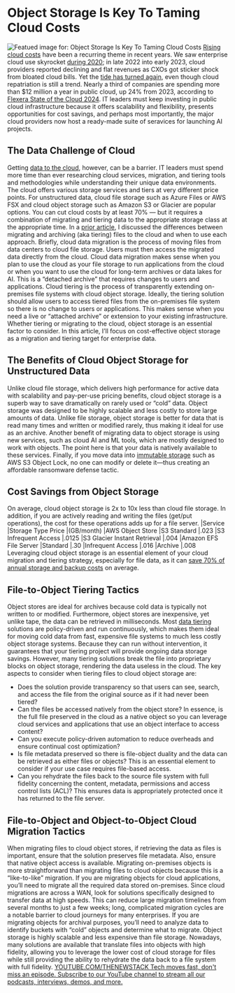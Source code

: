 # Object Storage Is Key To Taming Cloud Costs
![Featued image for: Object Storage Is Key To Taming Cloud Costs](https://cdn.thenewstack.io/media/2024/06/8b8c9da1-mountain-8079469_1280-1024x678.jpg)
[Rising cloud costs](https://thenewstack.io/cloud-native-observability-fighting-rising-costs-incidents/) have been a recurring theme in recent years. We saw enterprise cloud use skyrocket [during 2020](https://thenewstack.io/cloud-dominated-decade-will-2020/); in late 2022 into early 2023, cloud providers reported declining and flat revenues as CXOs got sticker shock from bloated cloud bills. Yet the [tide has turned again](https://thenewstack.io/answers-to-the-5-most-common-cloud-cost-optimization-questions/), even though cloud repatriation is still a trend. Nearly a third of companies are spending more than $12 million a year in public cloud, up 24% from 2023, according to [ Flexera State of the Cloud 2024](https://info.flexera.com/CM-REPORT-State-of-the-Cloud?lead_source=Organic%2520Search).
IT leaders must keep investing in public cloud infrastructure because it offers scalability and flexibility, presents opportunities for cost savings, and perhaps most importantly, the major cloud providers now host a ready-made suite of seravices for launching AI projects.
## The Data Challenge of Cloud
Getting
[data to the cloud](https://thenewstack.io/cloud-data-migration-or-cloud-data-tiering/), however, can be a barrier. IT leaders must spend more time than ever researching cloud services, migration, and tiering tools and methodologies while understanding their unique data environments. The cloud offers various storage services and tiers at very different price points. For unstructured data, cloud file storage such as Azure Files or AWS FSX and cloud object storage such as Amazon S3 or Glacier are popular options. You can cut cloud costs by at least 70% — but it requires a combination of migrating and tiering data to the appropriate storage class at the appropriate time. In a [ prior article](https://thenewstack.io/cloud-data-migration-or-cloud-data-tiering/), I discussed the differences between migrating and archiving (aka tiering) files to the cloud and when to use each approach.
Briefly, cloud data migration is the process of moving files from data centers to cloud file storage. Users must then access the migrated data directly from the cloud. Cloud data migration makes sense when you plan to use the cloud as your file storage to run applications from the cloud or when you want to use the cloud for long-term archives or data lakes for AI. This is a “detached archive” that requires changes to users and applications.
Cloud tiering is the process of transparently extending on-premises file systems with cloud object storage. Ideally, the tiering solution should allow users to access tiered files from the on-premises file system so there is no change to users or applications. This makes sense when you need a live or “attached archive” or extension to your existing infrastructure.
Whether tiering or migrating to the cloud, object storage is an essential factor to consider. In this article, I’ll focus on cost-effective object storage as a migration and tiering target for enterprise data.
## The Benefits of Cloud Object Storage for Unstructured Data
Unlike cloud file storage, which delivers high performance for active data with scalability and pay-per-use pricing benefits, cloud object storage is a superb way to save dramatically on rarely used or “cold” data. Object storage was designed to be highly scalable and less costly to store large amounts of data. Unlike file storage, object storage is better for data that is read many times and written or modified rarely, thus making it ideal for use as an archive. Another benefit of migrating data to object storage is using new services, such as cloud AI and ML tools, which are mostly designed to work with objects. The point here is that your data is natively available to these services. Finally, if you move data into
[ immutable storage](https://www.komprise.com/glossary_terms/immutable-storage/) such as AWS S3 Object Lock, no one can modify or delete it—thus creating an affordable ransomware defense tactic.
## Cost Savings from Object Storage
On average, cloud object storage is 2x to 10x less than cloud file storage. In addition, if you are actively reading and writing the files (get/put operations), the cost for these operations adds up for a file server.
|Service
|Storage Type Price
|(GB/month)
|AWS Object Store
|S3 Standard
|.023
|S3 Infrequent Access
|.0125
|S3 Glacier Instant Retrieval
|.004
|Amazon EFS File Server
|Standard
|.30
|Infrequent Access
|.016
|Archive
|.008
Leveraging cloud object storage is an essential element of your cloud migration and tiering strategy, especially for file data, as it can
[ save 70% of annual storage and backup costs](https://techcommunity.microsoft.com/t5/azure-storage-blog/how-to-save-70-on-file-data-costs/ba-p/3799616) on average.
## File-to-Object Tiering Tactics
Object stores are ideal for archives because cold data is typically not written to or modified. Furthermore, object stores are inexpensive, yet unlike tape, the data can be retrieved in milliseconds. Most
[ data tiering](https://www.komprise.com/glossary_terms/data-tiering/) solutions are policy-driven and run continuously, which makes them ideal for moving cold data from fast, expensive file systems to much less costly object storage systems. Because they can run without intervention, it guarantees that your tiering project will provide ongoing data storage savings. However, many tiering solutions break the file into proprietary blocks on object storage, rendering the data useless in the cloud.
The key aspects to consider when tiering files to cloud object storage are:
- Does the solution provide transparency so that users can see, search, and access the file from the original source as if it had never been tiered?
- Can the files be accessed natively from the object store? In essence, is the full file preserved in the cloud as a native object so you can leverage cloud services and applications that use an object interface to access content?
- Can you execute policy-driven automation to reduce overheads and ensure continual cost optimization?
- Is file metadata preserved so there is file-object duality and the data can be retrieved as either files or objects? This is an essential element to consider if your use case requires file-based access.
- Can you rehydrate the files back to the source file system with full fidelity concerning the content, metadata, permissions and access control lists (ACL)? This ensures data is appropriately protected once it has returned to the file server.
## File-to-Object and Object-to-Object Cloud Migration Tactics
When migrating files to cloud object stores, if retrieving the data as files is important, ensure that the solution preserves file metadata. Also, ensure that native object access is available.
Migrating on-premises objects is more straightforward than migrating files to cloud objects because this is a “like-to-like” migration. If you are migrating objects for cloud applications, you’ll need to migrate all the required data stored on-premises.
Since cloud migrations are across a WAN, look for solutions specifically designed to transfer data at high speeds. This can reduce large migration timelines from several months to just a few weeks; long, complicated migration cycles are a notable barrier to cloud journeys for many enterprises.
If you are migrating objects for archival purposes, you’ll need to analyze data to identify buckets with “cold” objects and determine what to migrate.
Object storage is highly scalable and less expensive than file storage. Nowadays, many solutions are available that translate files into objects with high fidelity, allowing you to leverage the lower cost of cloud storage for files while still providing the ability to rehydrate the data back to a file system with full fidelity.
[
YOUTUBE.COM/THENEWSTACK
Tech moves fast, don't miss an episode. Subscribe to our YouTube
channel to stream all our podcasts, interviews, demos, and more.
](https://youtube.com/thenewstack?sub_confirmation=1)